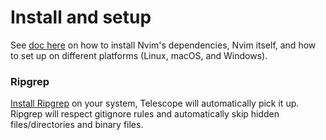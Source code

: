 # Install and setup

See [doc here](docs/README.md) on how to install Nvim's dependencies, Nvim itself, and how to set up on different platforms (Linux, macOS, and Windows).

### Ripgrep

[Install Ripgrep](https://github.com/BurntSushi/ripgrep#installation) on your system, Telescope will automatically pick it up. Ripgrep will respect gitignore rules and automatically skip hidden files/directories and binary files.
